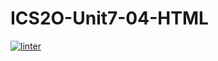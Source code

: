 # ICS2O-Unit7-04-HTML
[![linter](https://github.com/Trent-Hodgins/ICS2O-Unit7-04-HTML/workflows/linter/badge.svg)](https://github.com/marketplace/actions/super-linter)

